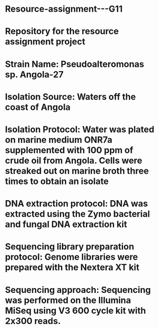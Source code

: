 # Resource-assignment---G11
# Repository for the resource assignment project

# Strain Name: Pseudoalteromonas sp. Angola-27

# Isolation Source: Waters off the coast of Angola

# Isolation Protocol: Water was plated on marine medium ONR7a supplemented with 100 ppm of crude oil from Angola.  Cells were streaked out on marine broth three times to obtain an isolate

# DNA extraction protocol: DNA was extracted using the Zymo bacterial and fungal DNA extraction kit

# Sequencing library preparation protocol: Genome libraries were prepared with the Nextera XT kit

# Sequencing approach: Sequencing was performed on the Illumina MiSeq using V3 600 cycle kit with 2x300 reads.
